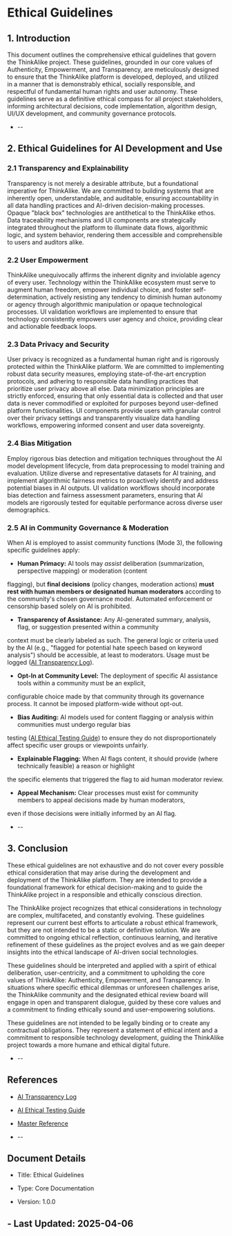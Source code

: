 # Ethical Guidelines

## 1. Introduction

This document outlines the comprehensive ethical guidelines that govern the ThinkAlike project. These guidelines,
grounded in our core values of Authenticity, Empowerment, and Transparency, are meticulously designed to ensure that the
ThinkAlike platform is developed, deployed, and utilized in a manner that is demonstrably ethical, socially responsible,
and respectful of fundamental human rights and user autonomy. These guidelines serve as a definitive ethical compass for
all project stakeholders, informing architectural decisions, code implementation, algorithm design, UI/UX development,
and community governance protocols.

* --

## 2. Ethical Guidelines for AI Development and Use

### 2.1 Transparency and Explainability

Transparency is not merely a desirable attribute, but a foundational imperative for ThinkAlike. We are committed to
building systems that are inherently open, understandable, and auditable, ensuring accountability in all data handling
practices and AI-driven decision-making processes. Opaque "black box" technologies are antithetical to the ThinkAlike
ethos. Data traceability mechanisms and UI components are strategically integrated throughout the platform to illuminate
data flows, algorithmic logic, and system behavior, rendering them accessible and comprehensible to users and auditors
alike.

### 2.2 User Empowerment

ThinkAlike unequivocally affirms the inherent dignity and inviolable agency of every user. Technology within the
ThinkAlike ecosystem must serve to augment human freedom, empower individual choice, and foster self-determination,
actively resisting any tendency to diminish human autonomy or agency through algorithmic manipulation or opaque
technological processes. UI validation workflows are implemented to ensure that technology consistently empowers user
agency and choice, providing clear and actionable feedback loops.

### 2.3 Data Privacy and Security

User privacy is recognized as a fundamental human right and is rigorously protected within the ThinkAlike platform. We
are committed to implementing robust data security measures, employing state-of-the-art encryption protocols, and
adhering to responsible data handling practices that prioritize user privacy above all else. Data minimization
principles are strictly enforced, ensuring that only essential data is collected and that user data is never commodified
or exploited for purposes beyond user-defined platform functionalities. UI components provide users with granular
control over their privacy settings and transparently visualize data handling workflows, empowering informed consent and
user data sovereignty.

### 2.4 Bias Mitigation

Employ rigorous bias detection and mitigation techniques throughout the AI model development lifecycle, from data
preprocessing to model training and evaluation. Utilize diverse and representative datasets for AI training, and
implement algorithmic fairness metrics to proactively identify and address potential biases in AI outputs. UI validation
workflows should incorporate bias detection and fairness assessment parameters, ensuring that AI models are rigorously
tested for equitable performance across diverse user demographics.

### 2.5 AI in Community Governance & Moderation

When AI is employed to assist community functions (Mode 3), the following specific guidelines apply:

* **Human Primacy:** AI tools may *assist* deliberation (summarization, perspective mapping) or moderation (content

flagging), but **final decisions** (policy changes, moderation actions) **must rest with human members or designated
human moderators** according to the community's chosen governance model. Automated enforcement or censorship based
solely on AI is prohibited.

* **Transparency of Assistance:** Any AI-generated summary, analysis, flag, or suggestion presented within a community

context must be clearly labeled as such. The general logic or criteria used by the AI (e.g., "flagged for potential hate
speech based on keyword analysis") should be accessible, at least to moderators. Usage must be logged ([AI Transparency
Log](../../guides/developer_guides/ai/ai_transparency_log.md)).

* **Opt-In at Community Level:** The deployment of specific AI assistance tools within a community must be an explicit,

configurable choice made by that community through its governance process. It cannot be imposed platform-wide without
opt-out.

* **Bias Auditing:** AI models used for content flagging or analysis within communities must undergo regular bias

testing ([AI Ethical Testing Guide](../../guides/developer_guides/ai/ai_ethical_testing_guide.md)) to ensure they do not
disproportionately affect specific user groups or viewpoints unfairly.

* **Explainable Flagging:** When AI flags content, it should provide (where technically feasible) a reason or highlight

the specific elements that triggered the flag to aid human moderator review.

* **Appeal Mechanism:** Clear processes must exist for community members to appeal decisions made by human moderators,

even if those decisions were initially informed by an AI flag.

* --

## 3. Conclusion

These ethical guidelines are not exhaustive and do not cover every possible ethical consideration that may arise during
the development and deployment of the ThinkAlike platform. They are intended to provide a foundational framework for
ethical decision-making and to guide the ThinkAlike project in a responsible and ethically conscious direction.

The ThinkAlike project recognizes that ethical considerations in technology are complex, multifaceted, and constantly
evolving. These guidelines represent our current best efforts to articulate a robust ethical framework, but they are not
intended to be a static or definitive solution. We are committed to ongoing ethical reflection, continuous learning, and
iterative refinement of these guidelines as the project evolves and as we gain deeper insights into the ethical
landscape of AI-driven social technologies.

These guidelines should be interpreted and applied with a spirit of ethical deliberation, user-centricity, and a
commitment to upholding the core values of ThinkAlike: Authenticity, Empowerment, and Transparency. In situations where
specific ethical dilemmas or unforeseen challenges arise, the ThinkAlike community and the designated ethical review
board will engage in open and transparent dialogue, guided by these core values and a commitment to finding ethically
sound and user-empowering solutions.

These guidelines are not intended to be legally binding or to create any contractual obligations. They represent a
statement of ethical intent and a commitment to responsible technology development, guiding the ThinkAlike project
towards a more humane and ethical digital future.

* --

## References

* [AI Transparency Log](../../guides/developer_guides/ai/ai_transparency_log.md)

* [AI Ethical Testing Guide](../../guides/developer_guides/ai/ai_ethical_testing_guide.md)
* [Master Reference](../master_reference.md)

* --

## Document Details

* Title: Ethical Guidelines

* Type: Core Documentation

* Version: 1.0.0

## - Last Updated: 2025-04-06
